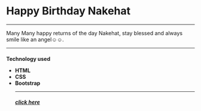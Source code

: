 <H1>Happy Birthday Nakehat</h1>
<hr>
<p>Many Many happy returns of the day Nakehat, stay blessed and always smile like an angel☺☺.
<hr>
<h4>
Technology used

<ul>
<li>
HTML

<br>
<li>
CSS

<br>
<li>
Bootstrap
<hr>
<h5>
  <a href="https://hisidd.github.io/Birthday/">click here</a>
